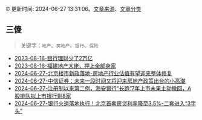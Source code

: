 :alarm_clock: 更新时间: 2024-06-27 13:31:06。[文章来源](/README.md)、[文章分类](/TAGS.md)

## 三傻


> 关键字：`地产`、`房地产`、`银行`、`保险`



- [2023-08-16-银行理财少了2万亿](https://www.aicaijing.com.cn/article/18565) 
- [2023-08-16-福建地产大佬，押上全部身家](https://www.aicaijing.com.cn/article/18567) 
- [2024-06-27-北京楼市新政落地-房地产行业估值有望迎来整体修复](https://www.cls.cn/detail/1715902) 
- [2024-06-27-中信证券：未来一段时间又将迎来房地产政策出台的小高潮](https://www.cls.cn/detail/1715938) 
- [2024-06-27-注册制以来第二例，海安银行“长跑”7年上市未果主动撤回，A股排队拟上市银行剩8家](https://www.cls.cn/detail/1715953) 
- [2024-06-27-银行火速落地执行！北京首套房贷利率降至3.5%-二套进入“3字头”](https://www.cls.cn/detail/1716106) 
